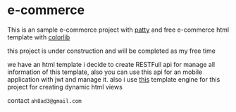 # e-commerce

This is an sample e-commerce project with [patty](https://github.com/ah8ad3/patty) and free e-commerce html template 
with [colorlib](https://colorlib.com)

this project is under construction and will be completed as my free time

we have an html template i decide to create RESTFull api for manage all information of this template, also you can use this api for an mobile application with jwt and manage it.
also i use [this](https://github.com/janl/mustache.js) template engine for this project for creating dynamic html views

contact `ah8ad3@gmail.com`